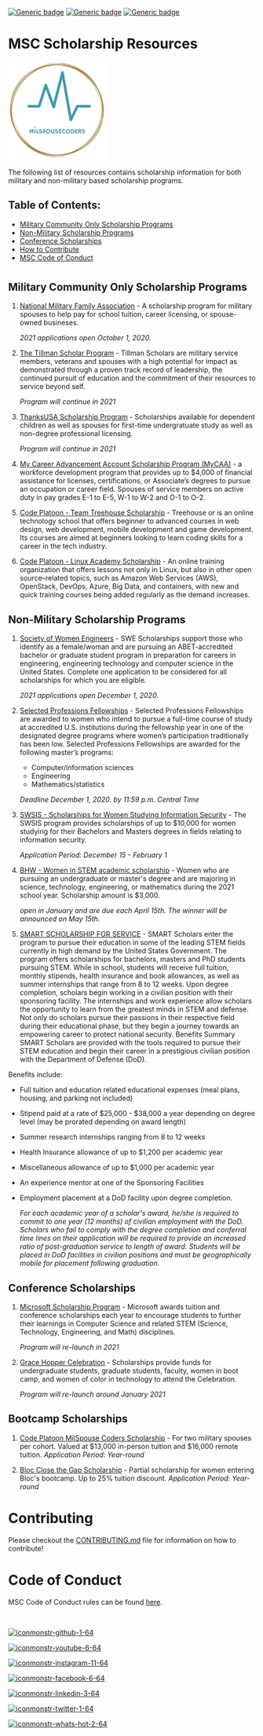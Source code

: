 [![Generic badge](https://img.shields.io/badge/MilSpouseCoders-Beginner-teal.svg)](https://shields.io/)
[![Generic badge](https://img.shields.io/badge/MilSpouseCoders-Scholarships-green.svg)](https://shields.io/)
[![Generic badge](https://img.shields.io/badge/PRs-Welcome-green.svg)](https://shields.io/)

# MSC Scholarship Resources

<img style="left" src="assets/msc-Logo6inx6inText-TransparentBg.png" width="200" />

The following list of resources contains scholarship information for both military and non-military based scholarship programs.

## Table of Contents:

- [Military Community Only Scholarship Programs](#military-community-only-scholarship-programs)
- [Non-Military Scholarship Programs](#non-military-scholarship-programs)
- [Conference Scholarships](#conference-scholarships)
- [How to Contribute](#contributing)
- [MSC Code of Conduct](#code-of-conduct)

#

## Military Community Only Scholarship Programs

1. [National Military Family Association](https://www.militaryfamily.org/programs/spouses-scholarships/) - A scholarship program for military spouses to help pay for school tuition, career licensing, or spouse-owned busineses.

   _2021 applications open October 1, 2020._

2. [The Tillman Scholar Program](https://pattillmanfoundation.org/apply-to-be-a-scholar/) - Tillman Scholars are military service members, veterans and spouses with a high potential for impact as demonstrated through a proven track record of leadership, the continued pursuit of education and the commitment of their resources to service beyond self.

   _Program will continue in 2021_

3. [ThanksUSA Scholarship Program](https://www.thanksusa.org/scholarships.html) - Scholarships available for dependent children as well as spouses for first-time undergratuate study as well as non-degree professional licensing.

   _Program will continue in 2021_

4. [My Career Advancement Account Scholarship Program (MyCAA)](https://mycaa.militaryonesource.mil/mycaa) - a workforce development program that provides up to \$4,000 of financial assistance for licenses, certifications, or Associate’s degrees to pursue an occupation or career field. Spouses of service members on active duty in pay grades E-1 to E-5, W-1 to W-2 and O-1 to O-2.

5. [Code Platoon - Team Treehouse Scholarship](https://airtable.com/shrJ49e1TFoXVzzKP) - Treehouse or is an online technology school that offers beginner to advanced courses in web design, web development, mobile development and game development. Its courses are aimed at beginners looking to learn coding skills for a career in the tech industry.

6. [Code Platoon - Linux Academy Scholarship](https://airtable.com/shrEUk3EUckrQAtei) - An online training organization that offers lessons not only in Linux, but also in other open source–related topics, such as Amazon Web Services (AWS), OpenStack, DevOps, Azure, Big Data, and containers, with new and quick training courses being added regularly as the demand increases.

## Non-Military Scholarship Programs

1. [Society of Women Engineers](https://swe.org/scholarships/) - SWE Scholarships support those who identify as a female/woman and are pursuing an ABET-accredited bachelor or graduate student program in preparation for careers in engineering, engineering technology and computer science in the United States. Complete one application to be considered for all scholarships for which you are eligible.

   _2021 applications open December 1, 2020._

2. [Selected Professions Fellowships](https://www.aauw.org/resources/programs/fellowships-grants/current-opportunities/selected-professions-fellowships/) -
   Selected Professions Fellowships are awarded to women who intend to pursue a full-time course of study at accredited U.S. institutions during the fellowship year in one of the designated degree programs where women’s participation traditionally has been low.
   Selected Professions Fellowships are awarded for the following master’s programs:

   - Computer/information sciences
   - Engineering
   - Mathematics/statistics

   _Deadline December 1, 2020. by 11:59 p.m. Central Time_

3. [SWSIS - Scholarships for Women Studying Information Security](https://cra.org/cra-wp/scholarships-and-awards/scholarships/swsis/) - The SWSIS program provides scholarships of up to \$10,000 for women studying for their Bachelors and Masters degrees in fields relating to information security.

   _Application Period: December 15 - February 1_

4. [BHW - Women in STEM academic scholarship](https://thebhwgroup.com/scholarship) - Women who are pursuing an undergraduate or master's degree and are majoring in science, technology, engineering, or mathematics during the 2021 school year. Scholarship amount is \$3,000.

   _open in January and are due each April 15th. The winner will be announced on May 15th._

5. [SMART SCHOLARSHIP FOR SERVICE](https://www.smartscholarship.org/smart?id=scholarship_application_part_i) - SMART Scholars enter the program to pursue their education in some of the leading STEM fields currently in high demand by the United States Government. The program offers scholarships for bachelors, masters and PhD students pursuing STEM. While in school, students will receive full tuition, monthly stipends, health insurance and book allowances, as well as summer internships that range from 8 to 12 weeks. Upon degree completion, scholars begin working in a civilian position with their sponsoring facility. The internships and work experience allow scholars the opportunity to learn from the greatest minds in STEM and defense. Not only do scholars pursue their passions in their respective field during their educational phase, but they begin a journey towards an empowering career to protect national security.
   Benefits Summary
   SMART Scholars are provided with the tools required to pursue their STEM education and begin their career in a prestigious civilian position with the Department of Defense (DoD).

Benefits include:

- Full tuition and education related educational expenses (meal plans, housing, and parking not included)
- Stipend paid at a rate of $25,000 - $38,000 a year depending on degree level (may be prorated depending on award length)
- Summer research internships ranging from 8 to 12 weeks
- Health Insurance allowance of up to \$1,200 per academic year
- Miscellaneous allowance of up to \$1,000 per academic year
- An experience mentor at one of the Sponsoring Facilities
- Employment placement at a DoD facility upon degree completion.

  _For each academic year of a scholar's award, he/she is required to commit to one year (12 months) of civilian employment with the DoD. Scholars who fail to comply with the degree completion and conferral time lines on their application will be required to provide an increased ratio of post-graduation service to length of award. Students will be placed in DoD facilities in civilian positions and must be geographically mobile for placement following graduation._

## Conference Scholarships

1. [Microsoft Scholarship Program](https://careers.microsoft.com/students/us/en/usscholarshipprogram) - Microsoft awards tuition and conference scholarships each year to encourage students to further their learnings in Computer Science and related STEM (Science, Technology, Engineering, and Math) disciplines.

   _Program will re-launch in 2021_

2. [Grace Hopper Celebration](https://ghc.anitab.org/attend/scholarships/) - Scholarships provide funds for undergraduate students, graduate students, faculty, women in boot camp, and women of color in technology to attend the Celebration.

   _Program will re-launch around January 2021_

## Bootcamp Scholarships

1.  [Code Platoon MilSpouse Coders Scholarship](https://www.codeplatoon.org/scholarships/) - For two military spouses per cohort.
    Valued at $13,000 in-person tuition and $16,000 remote tuition.
    _Application Period: Year-round_
    
2.  [Bloc Close the Gap Scholarship](https://try.bloc.io/close-the-gap-scholarship/) - Partial scholarship for women entering Bloc's bootcamp. Up to 25% tuition discount.
    _Application Period: Year-round_

# Contributing

Please checkout the [CONTRIBUTING.md](CONTRIBUTING.md) file for information on how to contribute!

# Code of Conduct

MSC Code of Conduct rules can be found [here](CODE_OF_CONDUCT.md).

<br>

[![iconmonstr-github-1-64](https://user-images.githubusercontent.com/53100968/96376712-6fb4f080-1135-11eb-88e2-9a851adea655.png)](https://github.com/MilSpouseCoders)

[![iconmonstr-youtube-6-64](https://user-images.githubusercontent.com/53100968/96376622-e9001380-1134-11eb-9156-d70c61e26c7d.png)](https://www.youtube.com//channel/UCu0hl34X3ko53WSbHI1Olkw)

[![iconmonstr-instagram-11-64](https://user-images.githubusercontent.com/53100968/96376584-ba823880-1134-11eb-9214-47f83ed7cf8d.png)](https://www.instagram.com/milspousecoders/)

[![iconmonstr-facebook-6-64](https://user-images.githubusercontent.com/53100968/96376556-8eff4e00-1134-11eb-929c-c337cc16be7e.png)](https://www.facebook.com/MilSpouseCoders/)

[![iconmonstr-linkedin-3-64](https://user-images.githubusercontent.com/53100968/96376773-be628a80-1135-11eb-9524-18216a7b897d.png)](https://www.linkedin.com/company/milspousecoders/)

[![iconmonstr-twitter-1-64](https://user-images.githubusercontent.com/53100968/96376805-eb16a200-1135-11eb-901f-2e0b1683c583.png)](https://twitter.com/milspousecoders?lang=en)

[![iconmonstr-whats-hot-2-64](https://user-images.githubusercontent.com/53100968/96376839-1a2d1380-1136-11eb-90d5-b975954f1126.png)](https://www.bonfire.com/milspouse-coders/)
